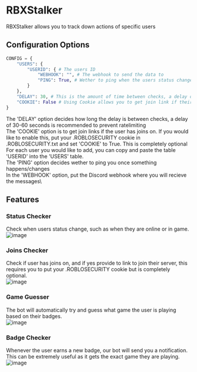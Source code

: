 # RBXStalker
RBXStalker allows you to track down actions of specific users

## Configuration Options

```py
CONFIG = {
    "USERS": {
        "USERID": { # The users ID
            "WEBHOOK": "", # The webhook to send the data to
            "PING": True, # Wether to ping when the users status changes or when the user gets a new badge
        }
    },
    "DELAY": 30, # This is the amount of time between checks, a delay of 30-60 is recommended to not get ratelimited
    "COOKIE": False # Using Cookie allows you to get join link if their joins are on, if you decide to enable this, put your cookie in .ROBLOSECURITY.txt
}
```
The 'DELAY' option decides how long the delay is between checks, a delay of 30-60 seconds is recommended to prevent ratelimiting\
The 'COOKIE' option is to get join links if the user has joins on. If you would like to enable this, put your .ROBLOSECURITY cookie in .ROBLOSECURITY.txt and set 'COOKIE' to True. This is completely optional\
For each user you would like to add, you can copy and paste the table 'USERID' into the 'USERS' table.\
The 'PING' option decides wether to ping you once something happens/changes\
In the 'WEBHOOK' option, put the Discord webhook where you will recieve the messages\

## Features

### Status Checker
Check when users status change, such as when they are online or in game.\
![image](https://github.com/user-attachments/assets/36e0a9b1-dc9f-40d3-b1a2-55c5b32f27d6)

### Joins Checker
Check if user has joins on, and if yes provide to link to join their server, this requires you to put your .ROBLOSECURITY cookie but is completely optional.\
![image](https://github.com/user-attachments/assets/b478ebff-096d-4ad6-a9e0-c6c528a9be0c)

### Game Guesser
The bot will automatically try and guess what game the user is playing based on their badges.\
![image](https://github.com/user-attachments/assets/81fc96c2-640f-47a0-a71f-8f22ba6dfc66)

### Badge Checker
Whenever the user earns a new badge, our bot will send you a notification. This can be extremely useful as it gets the exact game they are playing.\
![image](https://github.com/user-attachments/assets/cf297f8e-aa4f-4d0b-9457-c0667cf5540e)
